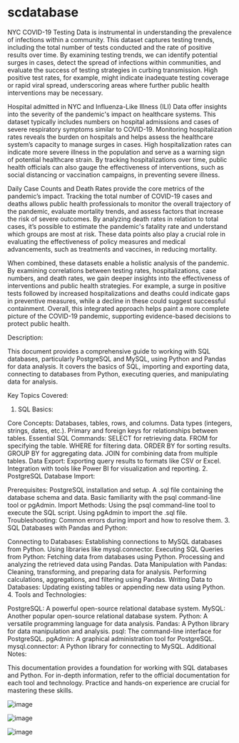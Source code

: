 # scdatabase


NYC COVID-19 Testing Data is instrumental in understanding the prevalence of infections within a community. This dataset captures testing trends, including the total number of tests conducted and the rate of positive results over time. By examining testing trends, we can identify potential surges in cases, detect the spread of infections within communities, and evaluate the success of testing strategies in curbing transmission. High positive test rates, for example, might indicate inadequate testing coverage or rapid viral spread, underscoring areas where further public health interventions may be necessary.

Hospital admitted in NYC and Influenza-Like Illness (ILI) Data offer insights into the severity of the pandemic's impact on healthcare systems. This dataset typically includes numbers on hospital admissions and cases of severe respiratory symptoms similar to COVID-19. Monitoring hospitalization rates reveals the burden on hospitals and helps assess the healthcare system’s capacity to manage surges in cases. High hospitalization rates can indicate more severe illness in the population and serve as a warning sign of potential healthcare strain. By tracking hospitalizations over time, public health officials can also gauge the effectiveness of interventions, such as social distancing or vaccination campaigns, in preventing severe illness.

Daily Case Counts and Death Rates provide the core metrics of the pandemic’s impact. Tracking the total number of COVID-19 cases and deaths allows public health professionals to monitor the overall trajectory of the pandemic, evaluate mortality trends, and assess factors that increase the risk of severe outcomes. By analyzing death rates in relation to total cases, it’s possible to estimate the pandemic's fatality rate and understand which groups are most at risk. These data points also play a crucial role in evaluating the effectiveness of policy measures and medical advancements, such as treatments and vaccines, in reducing mortality.

When combined, these datasets enable a holistic analysis of the pandemic. By examining correlations between testing rates, hospitalizations, case numbers, and death rates, we gain deeper insights into the effectiveness of interventions and public health strategies. For example, a surge in positive tests followed by increased hospitalizations and deaths could indicate gaps in preventive measures, while a decline in these could suggest successful containment. Overall, this integrated approach helps paint a more complete picture of the COVID-19 pandemic, supporting evidence-based decisions to protect public health.

Description:

This document provides a comprehensive guide to working with SQL databases, particularly PostgreSQL and MySQL, using Python and Pandas for data analysis. It covers the basics of SQL, importing and exporting data, connecting to databases from Python, executing queries, and manipulating data for analysis.

Key Topics Covered:

1. SQL Basics:

Core Concepts:
Databases, tables, rows, and columns.
Data types (integers, strings, dates, etc.).
Primary and foreign keys for relationships between tables.
Essential SQL Commands:
SELECT for retrieving data.
FROM for specifying the table.
WHERE for filtering data.
ORDER BY for sorting results.
GROUP BY for aggregating data.
JOIN for combining data from multiple tables.
Data Export:
Exporting query results to formats like CSV or Excel.
Integration with tools like Power BI for visualization and reporting.
2. PostgreSQL Database Import:

Prerequisites:
PostgreSQL installation and setup.
A .sql file containing the database schema and data.
Basic familiarity with the psql command-line tool or pgAdmin.
Import Methods:
Using the psql command-line tool to execute the SQL script.
Using pgAdmin to import the .sql file.
Troubleshooting: Common errors during import and how to resolve them.
3. SQL Databases with Pandas and Python:

Connecting to Databases:
Establishing connections to MySQL databases from Python.
Using libraries like mysql.connector.
Executing SQL Queries from Python:
Fetching data from databases using Python.
Processing and analyzing the retrieved data using Pandas.
Data Manipulation with Pandas:
Cleaning, transforming, and preparing data for analysis.
Performing calculations, aggregations, and filtering using Pandas.
Writing Data to Databases:
Updating existing tables or appending new data using Python.
4. Tools and Technologies:

PostgreSQL: A powerful open-source relational database system.
MySQL: Another popular open-source relational database system.
Python: A versatile programming language for data analysis.
Pandas: A Python library for data manipulation and analysis.
psql: The command-line interface for PostgreSQL.
pgAdmin: A graphical administration tool for PostgreSQL.
mysql.connector: A Python library for connecting to MySQL.
Additional Notes:

This documentation provides a foundation for working with SQL databases and Python.
For in-depth information, refer to the official documentation for each tool and technology.
Practice and hands-on experience are crucial for mastering these skills.


![image](https://github.com/user-attachments/assets/c44541f3-06a0-42bf-bc26-cf2803d20598)


![image](https://github.com/user-attachments/assets/d437ef77-2c7d-44b7-91f9-4fa8213868b9)


![image](https://github.com/user-attachments/assets/3b48c275-8c95-401f-a83e-9dc5da7e1faa)



